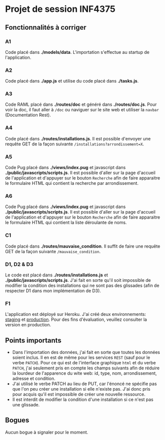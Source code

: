 Projet de session INF4375
=========================

Fonctionnalités à corriger
--------------------------

### A1 ###

Code placé dans **./models/data**.
L'importation s'effectue au startup de l'application.

### A2 ###

Code placé dans **./app.js** et utilise du code placé dans **./tasks.js**.

### A3 ###

Code RAML placé dans **./routes/doc** et généré dans **./routes/doc.js**.
Pour voir la doc, il faut aller à `/doc` ou naviguer sur le site web et utiliser la `navbar` (Documentation Rest).

### A4 ###

Code placé dans **./routes/installations.js**.
Il est possible d'envoyer une requête GET de la façon suivante `/installations?arrondissement=X`.

### A5 ###

Code Pug placé dans **./views/index.pug** et javascript dans **./public/javascripts/scripts.js**.
Il est possible d'aller sur la page d'accueil de l'application et d'appuyer sur le bouton `Recherche` afin de faire apparaitre le formulaire HTML qui contient la recherche par arrondissement.

### A6 ###

Code Pug placé dans **./views/index.pug** et javascript dans **./public/javascripts/scripts.js**.
Il est possible d'aller sur la page d'accueil de l'application et d'appuyer sur le bouton `Recherche` afin de faire apparaitre le formulaire HTML qui contient la liste déroulante de noms.

### C1 ###

Code placé dans **./routes/mauvaise_condition**.
Il suffit de faire une requête GET de la façon suivante `/mauvaise_condition`.

### D1, D2 & D3 ###

Le code est placé dans **./routes/installations.js** et **./public/javascripts/scripts.js**.
J'ai fait en sorte qu'il soit impossible de modifier la condition des installations qui ne sont pas des glissades (afin de respecter D1 dans mon implémentation de D3).

### F1 ###

L'application est déployé sur Heroku. J'ai créé deux environnements: [staging](http://inf4375-projet-staging.herokuapp.com) et [production](http://inf4375-projet-prod.herokuapp.com). Pour des fins d'évaluation, veuillez consulter la version en production.


Points importants
-----------------

* Dans l'importation des données, j'ai fait en sorte que toutes les données soient inclus. Il en est de même pour les services `REST` (sauf pour le verbe `PATCH`). Pour ce qui est de l'interface graphique `html` et du verbe `PATCH`, j'ai seulement pris en compte les champs suivants afin de réduire la lourdeur de l'apparence du wite web: id, type, nom, arrondissement, adresse et condition.
* J'ai utilisé le verbe PATCH au lieu de PUT, car l'énoncé ne spécifie pas que l'on peu créer une installation si elle n'existe pas. J'ai donc pris pour acquis qu'il est impossible de créer une nouvelle ressource.
* Il est interdit de modifier la condition d'une installation si ce n'est pas une glissade.

Bogues
------

Aucun bogue à signaler pour le moment.
